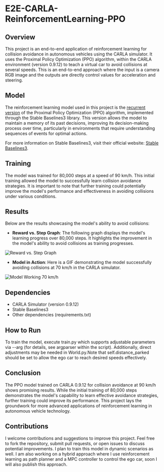# E2E-CARLA-ReinforcementLearning-PPO

## Overview

This project is an end-to-end application of reinforcement learning for collision avoidance in autonomous vehicles using the CARLA simulator. It uses the Proximal Policy Optimization (PPO) algorithm, within the CARLA environment (version 0.9.12) to teach a virtual car to avoid collisions at several speeds. This is an end-to-end approach where the input is a camera RGB image and the outputs are directly control values for acceleration and steering.

## Model

The reinforcement learning model used in this project is the [recurrent version](https://sb3-contrib.readthedocs.io/en/master/modules/ppo_recurrent.html) of the Proximal Policy Optimization (PPO) algorithm, implemented through the Stable Baselines3 library. This  version allows the model to maintain a memory of its past decisions, improving its decision-making process over time, particularly in environments that require understanding sequences of events for optimal actions.

For more information on Stable Baselines3, visit their official website: [Stable Baselines3](https://stable-baselines3.readthedocs.io/).

## Training

The model was trained for 80,000 steps at a speed of 90 km/h. This initial training allowed the model to successfully learn collision avoidance strategies. It is important to note that further training could potentially improve the model's performance and effectiveness in avoiding collisions under various conditions.

## Results

Below are the results showcasing the model's ability to avoid collisions:

- **Reward vs. Step Graph**: The following graph displays the model's learning progress over 80,000 steps. It highlights the improvement in the model's ability to avoid collisions as training progresses.

![Reward vs. Step Graph](https://github.com/gustavomoers/E2E-CARLA-ReinforcementLearning-PPO/assets/69984472/8b3722f2-2156-4021-8175-ade4e0d5a600)

- **Model in Action**: Here is a GIF demonstrating the model successfully avoiding collisions at 70 km/h in the CARLA simulator.

![Model Working 70 km/h](https://github.com/gustavomoers/E2E-CARLA-ReinforcementLearning-PPO/assets/69984472/fdee28d5-aedf-45db-9611-18ab532d81b0)

## Dependencies

- CARLA Simulator (version 0.9.12)
- Stable Baselines3
- Other dependencies (requirements.txt)

## How to Run

To train the model, execute train.py which supports adjustable parameters via --arg (for details, see argparser within the script). Additionally, direct adjustments may be needed in World.py.Note that self.distance_parked should be set to allow the ego car to reach desired speeds effectively.


## Conclusion

The PPO model trained on CARLA 0.9.12 for collision avoidance at 90 km/h shows promising results. While the initial training of 80,000 steps demonstrates the model's capability to learn effective avoidance strategies, further training could improve its performance. This project lays the groundwork for more advanced applications of reinforcement learning in autonomous vehicle technology.

## Contributions

I welcome contributions and suggestions to improve this project. Feel free to fork the repository, submit pull requests, or open issues to discuss potential improvements.
I plan to train this model in dynamic scenarios as well.
I am also working on a hybrid approach where I use reinforcement learning as path planner and a MPC controller to control the ego car, soon I will also publish this approach.

